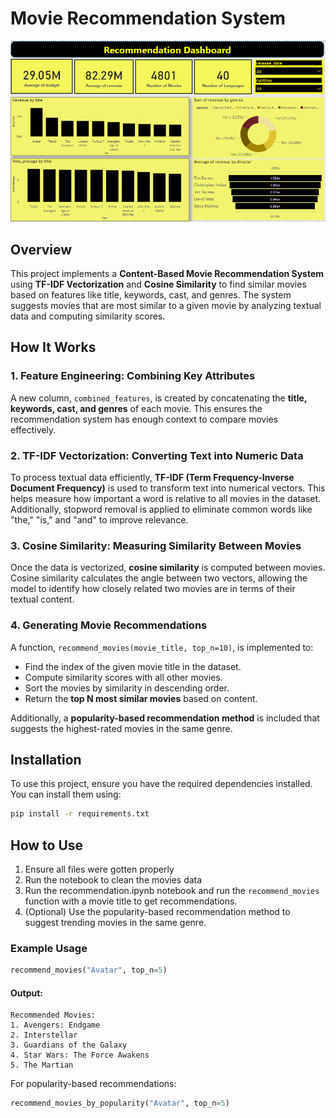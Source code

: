 # Movie Recommendation System

![Movie Recommendation](image.png)

## Overview
This project implements a **Content-Based Movie Recommendation System** using **TF-IDF Vectorization** and **Cosine Similarity** to find similar movies based on features like title, keywords, cast, and genres. The system suggests movies that are most similar to a given movie by analyzing textual data and computing similarity scores.

## How It Works

### 1. Feature Engineering: Combining Key Attributes
A new column, `combined_features`, is created by concatenating the **title, keywords, cast, and genres** of each movie. This ensures the recommendation system has enough context to compare movies effectively.

### 2. TF-IDF Vectorization: Converting Text into Numeric Data
To process textual data efficiently, **TF-IDF (Term Frequency-Inverse Document Frequency)** is used to transform text into numerical vectors. This helps measure how important a word is relative to all movies in the dataset. Additionally, stopword removal is applied to eliminate common words like "the," "is," and "and" to improve relevance.

### 3. Cosine Similarity: Measuring Similarity Between Movies
Once the data is vectorized, **cosine similarity** is computed between movies. Cosine similarity calculates the angle between two vectors, allowing the model to identify how closely related two movies are in terms of their textual content.

### 4. Generating Movie Recommendations
A function, `recommend_movies(movie_title, top_n=10)`, is implemented to:
- Find the index of the given movie title in the dataset.
- Compute similarity scores with all other movies.
- Sort the movies by similarity in descending order.
- Return the **top N most similar movies** based on content.

Additionally, a **popularity-based recommendation method** is included that suggests the highest-rated movies in the same genre.

## Installation
To use this project, ensure you have the required dependencies installed. You can install them using:
```bash
pip install -r requirements.txt
```

## How to Use
1. Ensure all files were gotten properly
2. Run the notebook to clean the movies data 
3. Run the recommendation.ipynb notebook and run the `recommend_movies` function with a movie title to get recommendations.
4. (Optional) Use the popularity-based recommendation method to suggest trending movies in the same genre.

### Example Usage
```python
recommend_movies("Avatar", top_n=5)
```
#### Output:
```
Recommended Movies:
1. Avengers: Endgame  
2. Interstellar  
3. Guardians of the Galaxy  
4. Star Wars: The Force Awakens  
5. The Martian  
```
For popularity-based recommendations:
```python
recommend_movies_by_popularity("Avatar", top_n=5)
```

